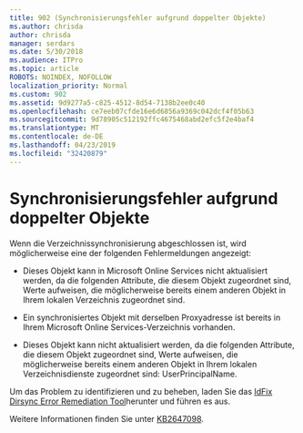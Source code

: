 ```yaml
---
title: 902 (Synchronisierungsfehler aufgrund doppelter Objekte)
ms.author: chrisda
author: chrisda
manager: serdars
ms.date: 5/30/2018
ms.audience: ITPro
ms.topic: article
ROBOTS: NOINDEX, NOFOLLOW
localization_priority: Normal
ms.custom: 902
ms.assetid: 9d9277a5-c825-4512-8d54-7138b2ee0c40
ms.openlocfilehash: ce7eeb07cfde16e6d6856a9369c042dcf4f05b63
ms.sourcegitcommit: 9d78905c512192ffc4675468abd2efc5f2e4baf4
ms.translationtype: MT
ms.contentlocale: de-DE
ms.lasthandoff: 04/23/2019
ms.locfileid: "32420879"
---
```

# <a name="sync-errors-due-to-duplicate-objects"></a>Synchronisierungsfehler aufgrund doppelter Objekte

Wenn die Verzeichnissynchronisierung abgeschlossen ist, wird möglicherweise eine der folgenden Fehlermeldungen angezeigt:

- Dieses Objekt kann in Microsoft Online Services nicht aktualisiert werden, da die folgenden Attribute, die diesem Objekt zugeordnet sind, Werte aufweisen, die möglicherweise bereits einem anderen Objekt in Ihrem lokalen Verzeichnis zugeordnet sind.

- Ein synchronisiertes Objekt mit derselben Proxyadresse ist bereits in Ihrem Microsoft Online Services-Verzeichnis vorhanden.

- Dieses Objekt kann nicht aktualisiert werden, da die folgenden Attribute, die diesem Objekt zugeordnet sind, Werte aufweisen, die möglicherweise bereits einem anderen Objekt in Ihrem lokalen Verzeichnisdienste zugeordnet sind: UserPrincipalName.

Um das Problem zu identifizieren und zu beheben, laden Sie das [IdFix Dirsync Error Remediation Tool](https://www.microsoft.com/download/details.aspx?id=36832)herunter und führen es aus.

Weitere Informationen finden Sie unter [KB2647098](https://support.microsoft.com/help/2647098/duplicate-or-invalid-attributes-prevent-directory-synchronization-in-o).
